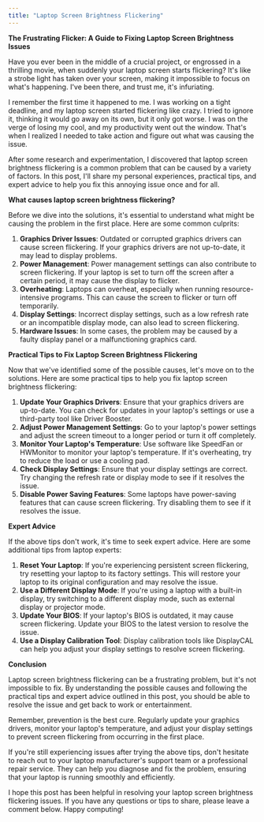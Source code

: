 ```yaml
---
title: "Laptop Screen Brightness Flickering"
---
```


**The Frustrating Flicker: A Guide to Fixing Laptop Screen Brightness Issues**

Have you ever been in the middle of a crucial project, or engrossed in a thrilling movie, when suddenly your laptop screen starts flickering? It's like a strobe light has taken over your screen, making it impossible to focus on what's happening. I've been there, and trust me, it's infuriating.

I remember the first time it happened to me. I was working on a tight deadline, and my laptop screen started flickering like crazy. I tried to ignore it, thinking it would go away on its own, but it only got worse. I was on the verge of losing my cool, and my productivity went out the window. That's when I realized I needed to take action and figure out what was causing the issue.

After some research and experimentation, I discovered that laptop screen brightness flickering is a common problem that can be caused by a variety of factors. In this post, I'll share my personal experiences, practical tips, and expert advice to help you fix this annoying issue once and for all.

**What causes laptop screen brightness flickering?**

Before we dive into the solutions, it's essential to understand what might be causing the problem in the first place. Here are some common culprits:

1. **Graphics Driver Issues**: Outdated or corrupted graphics drivers can cause screen flickering. If your graphics drivers are not up-to-date, it may lead to display problems.
2. **Power Management**: Power management settings can also contribute to screen flickering. If your laptop is set to turn off the screen after a certain period, it may cause the display to flicker.
3. **Overheating**: Laptops can overheat, especially when running resource-intensive programs. This can cause the screen to flicker or turn off temporarily.
4. **Display Settings**: Incorrect display settings, such as a low refresh rate or an incompatible display mode, can also lead to screen flickering.
5. **Hardware Issues**: In some cases, the problem may be caused by a faulty display panel or a malfunctioning graphics card.

**Practical Tips to Fix Laptop Screen Brightness Flickering**

Now that we've identified some of the possible causes, let's move on to the solutions. Here are some practical tips to help you fix laptop screen brightness flickering:

1. **Update Your Graphics Drivers**: Ensure that your graphics drivers are up-to-date. You can check for updates in your laptop's settings or use a third-party tool like Driver Booster.
2. **Adjust Power Management Settings**: Go to your laptop's power settings and adjust the screen timeout to a longer period or turn it off completely.
3. **Monitor Your Laptop's Temperature**: Use software like SpeedFan or HWMonitor to monitor your laptop's temperature. If it's overheating, try to reduce the load or use a cooling pad.
4. **Check Display Settings**: Ensure that your display settings are correct. Try changing the refresh rate or display mode to see if it resolves the issue.
5. **Disable Power Saving Features**: Some laptops have power-saving features that can cause screen flickering. Try disabling them to see if it resolves the issue.

**Expert Advice**

If the above tips don't work, it's time to seek expert advice. Here are some additional tips from laptop experts:

1. **Reset Your Laptop**: If you're experiencing persistent screen flickering, try resetting your laptop to its factory settings. This will restore your laptop to its original configuration and may resolve the issue.
2. **Use a Different Display Mode**: If you're using a laptop with a built-in display, try switching to a different display mode, such as external display or projector mode.
3. **Update Your BIOS**: If your laptop's BIOS is outdated, it may cause screen flickering. Update your BIOS to the latest version to resolve the issue.
4. **Use a Display Calibration Tool**: Display calibration tools like DisplayCAL can help you adjust your display settings to resolve screen flickering.

**Conclusion**

Laptop screen brightness flickering can be a frustrating problem, but it's not impossible to fix. By understanding the possible causes and following the practical tips and expert advice outlined in this post, you should be able to resolve the issue and get back to work or entertainment.

Remember, prevention is the best cure. Regularly update your graphics drivers, monitor your laptop's temperature, and adjust your display settings to prevent screen flickering from occurring in the first place.

If you're still experiencing issues after trying the above tips, don't hesitate to reach out to your laptop manufacturer's support team or a professional repair service. They can help you diagnose and fix the problem, ensuring that your laptop is running smoothly and efficiently.

I hope this post has been helpful in resolving your laptop screen brightness flickering issues. If you have any questions or tips to share, please leave a comment below. Happy computing!